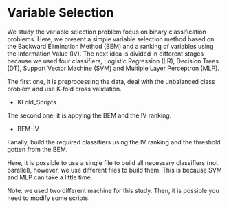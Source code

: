 # Variable Selection 

We study the variable selection problem focus on binary classification problems.
Here, we present a simple variable selection method based on the Backward Elimination Method (BEM) and a ranking of variables using the Information Value (IV).
The next idea is divided in different stages because we used four classifiers, Logistic Regression (LR), Decision Trees (DT), Support Vector Machine (SVM) and Multiple Layer Perceptron (MLP).

The first one, it is preprocessing the data, deal with the unbalanced class problem and use K-fold cross validation.

- KFold_Scripts

The second one, it is appying the BEM and the IV ranking.

- BEM-IV

Fanally, build the required classifiers using the IV ranking and the threshold gotten from the BEM.

Here, it is possible to use a single file to build all necessary classifiers (not parallel), however, we use different files to build them.
This is because SVM and MLP can take a little time.


Note: we used two different machine for this study. Then, it is possible you need to modify some scripts.

